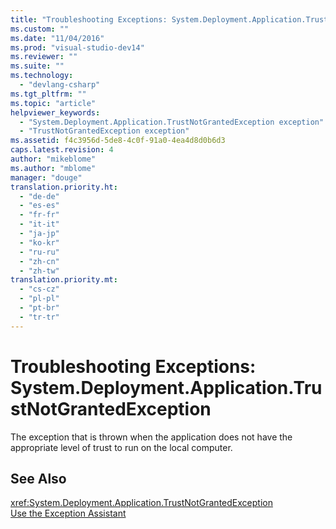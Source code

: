```yaml
---
title: "Troubleshooting Exceptions: System.Deployment.Application.TrustNotGrantedException | Microsoft Docs"
ms.custom: ""
ms.date: "11/04/2016"
ms.prod: "visual-studio-dev14"
ms.reviewer: ""
ms.suite: ""
ms.technology: 
  - "devlang-csharp"
ms.tgt_pltfrm: ""
ms.topic: "article"
helpviewer_keywords: 
  - "System.Deployment.Application.TrustNotGrantedException exception"
  - "TrustNotGrantedException exception"
ms.assetid: f4c3956d-5de8-4c0f-91a0-4ea4d8d0b6d3
caps.latest.revision: 4
author: "mikeblome"
ms.author: "mblome"
manager: "douge"
translation.priority.ht: 
  - "de-de"
  - "es-es"
  - "fr-fr"
  - "it-it"
  - "ja-jp"
  - "ko-kr"
  - "ru-ru"
  - "zh-cn"
  - "zh-tw"
translation.priority.mt: 
  - "cs-cz"
  - "pl-pl"
  - "pt-br"
  - "tr-tr"
---
```

# Troubleshooting Exceptions: System.Deployment.Application.TrustNotGrantedException
The exception that is thrown when the application does not have the appropriate level of trust to run on the local computer.  
  
## See Also  
 <xref:System.Deployment.Application.TrustNotGrantedException>   
 [Use the Exception Assistant](../Topic/How%20to:%20Use%20the%20Exception%20Assistant.md)